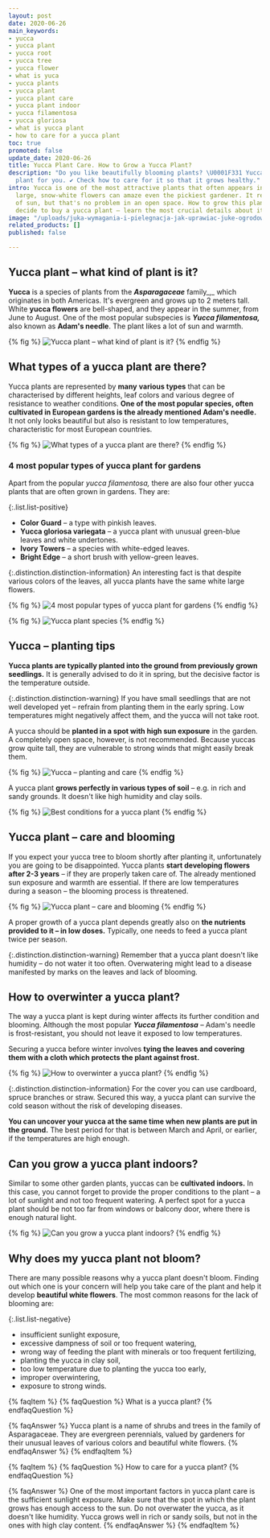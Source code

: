 ```yaml
---
layout: post
date: 2020-06-26
main_keywords:
- yucca
- yucca plant
- yucca root
- yucca tree
- yucca flower
- what is yuca
- yucca plants
- yucca plant
- yucca plant care
- yucca plant indoor
- yucca filamentosa
- yucca gloriosa
- what is yucca plant
- how to care for a yucca plant
toc: true
promoted: false
update_date: 2020-06-26
title: Yucca Plant Care. How to Grow a Yucca Plant?
description: "Do you like beautifully blooming plants? \U0001F331 Yucca is a perfect
  plant for you. ✔️ Check how to care for it so that it grows healthy."
intro: Yucca is one of the most attractive plants that often appears in gardens. Its
  large, snow-white flowers can amaze even the pickiest gardener. It requires a lot
  of sun, but that's no problem in an open space. How to grow this plant? Before you
  decide to buy a yucca plant – learn the most crucial details about it.
image: "/uploads/juka-wymagania-i-pielegnacja-jak-uprawiac-juke-ogrodowa.jpg"
related_products: []
published: false

---
```

## Yucca plant – what kind of plant is it?

**Yucca** is a species of plants from the **_Asparagaceae_** family_,_ which originates in both Americas. It's evergreen and grows up to 2 meters tall. White **yucca flowers** are bell-shaped, and they appear in the summer, from June to August. One of the most popular subspecies is **_Yucca filamentosa,_** also known as **Adam's needle**. The plant likes a lot of sun and warmth.

{% fig %}
![Yucca plant – what kind of plant is it?](/uploads/juka-wymagania-i-pielegnacja-jak-uprawiac-juke-ogrodowa-2.jpg "Yucca plant – what kind of plant is it?")
{% endfig %}

## What types of a yucca plant are there?

Yucca plants are represented by **many** **various types** that can be characterised by different heights, leaf colors and various degree of resistance to weather conditions. **One of the most popular species, often cultivated in European gardens is the already mentioned Adam's needle.** It not only looks beautiful but also is resistant to low temperatures, characteristic for most European countries.

{% fig %}
![What types of a yucca plant are there?](/uploads/juka-wymagania-i-pielegnacja-jak-uprawiac-juke-ogrodowa-3.jpg "What types of a yucca plant are there?")
{% endfig %}

### 4 most popular types of yucca plant for gardens

Apart from the popular _yucca filamentosa,_ there are also four other yucca plants that are often grown in gardens. They are:

{:.list.list-positive}
* **Color Guard** – a type with pinkish leaves.
* **Yucca gloriosa variegata** – a yucca plant with unusual green-blue leaves and white undertones.
* **Ivory Towers** – a species with white-edged leaves.
* **Bright Edge** – a short brush with yellow-green leaves.

{:.distinction.distinction-information}
An interesting fact is that despite various colors of the leaves, all yucca plants have the same white large flowers.

{% fig %}
![4 most popular types of yucca plant for gardens](/uploads/juka-wymagania-i-pielegnacja-jak-uprawiac-juke-ogrodowa-5.jpg "4 most popular types of yucca plant for gardens")
{% endfig %}

{% fig %}
![Yucca plant species](/uploads/juka-wymagania-i-pielegnacja-jak-uprawiac-juke-ogrodowa-7.jpg "Yucca plant species")
{% endfig %}

## Yucca – planting tips

**Yucca plants are typically planted into the ground from previously grown seedlings.** It is generally advised to do it in spring, but the decisive factor is the temperature outside.

{:.distinction.distinction-warning}
If you have small seedlings that are not well developed yet – refrain from planting them in the early spring. Low temperatures might negatively affect them, and the yucca will not take root.

A yucca should be **planted in a spot with high sun exposure** in the garden. A completely open space, however, is not recommended. Because yuccas grow quite tall, they are vulnerable to strong winds that might easily break them.

{% fig %}
![Yucca – planting and care](/uploads/juka-wymagania-i-pielegnacja-jak-uprawiac-juke-ogrodowa-4.jpg "Yucca – planting and care")
{% endfig %}

A yucca plant **grows perfectly in various types of soil** – e.g. in rich and sandy grounds. It doesn't like high humidity and clay soils.

{% fig %}
![Best conditions for a yucca plant](/uploads/juka-wymagania-i-pielegnacja-jak-uprawiac-juke-ogrodowa-8.jpg "Best conditions for a yucca plant")
{% endfig %}

## Yucca plant – care and blooming

If you expect your yucca tree to bloom shortly after planting it, unfortunately you are going to be disappointed. Yucca plants **start developing flowers after 2-3 years** – if they are properly taken care of. The already mentioned sun exposure and warmth are essential. If there are low temperatures during a season – the blooming process is threatened.

{% fig %}
![Yucca plant – care and blooming](/uploads/juka-wymagania-i-pielegnacja-jak-uprawiac-juke-ogrodowa-9.jpg "Yucca plant – care and blooming")
{% endfig %}

A proper growth of a yucca plant depends greatly also on **the nutrients provided to it – in low doses.** Typically, one needs to feed a yucca plant twice per season.

{:.distinction.distinction-warning}
Remember that a yucca plant doesn't like humidity – do not water it too often. Overwatering might lead to a disease manifested by marks on the leaves and lack of blooming.

## How to overwinter a yucca plant?

The way a yucca plant is kept during winter affects its further condition and blooming. Although the most popular **_Yucca filamentosa_** _–_ Adam's needle is frost-resistant, you should not leave it exposed to low temperatures.

Securing a yucca before winter involves **tying the leaves and covering them with a cloth which protects the plant against frost.**

{% fig %}
![How to overwinter a yucca plant?](/uploads/juka-wymagania-i-pielegnacja-jak-uprawiac-juke-ogrodowa-10.jpg "How to overwinter a yucca plant?")
{% endfig %}

{:.distinction.distinction-information}
For the cover you can use cardboard, spruce branches or straw. Secured this way, a yucca plant can survive the cold season without the risk of developing diseases.

**You can uncover your yucca at the same time when new plants are put in the ground.** The best period for that is between March and April, or earlier, if the temperatures are high enough.

## Can you grow a yucca plant indoors?

Similar to some other garden plants, yuccas can be **cultivated indoors.** In this case, you cannot forget to provide the proper conditions to the plant – a lot of sunlight and not too frequent watering. A perfect spot for a yucca plant should be not too far from windows or balcony door, where there is enough natural light.

{% fig %}
![Can you grow a yucca plant indoors?](/uploads/juka-wymagania-i-pielegnacja-jak-uprawiac-juke-ogrodowa-6.jpg "Can you grow a yucca plant indoors?")
{% endfig %}

## Why does my yucca plant not bloom?

There are many possible reasons why a yucca plant doesn't bloom. Finding out which one is your concern will help you take care of the plant and help it develop **beautiful white flowers**. The most common reasons for the lack of blooming are:

{:.list.list-negative}
* insufficient sunlight exposure,
* excessive dampness of soil or too frequent watering,
* wrong way of feeding the plant with minerals or too frequent fertilizing,
* planting the yucca in clay soil,
* too low temperature due to planting the yucca too early,
* improper overwintering,
* exposure to strong winds.

{% faqItem %}
{% faqQuestion %}
What is a yucca plant?
{% endfaqQuestion %}

{% faqAnswer %}
Yucca plant is a name of shrubs and trees in the family of Asparagaceae. They are evergreen perennials, valued by gardeners for their unusual leaves of various colors and beautiful white flowers.
{% endfaqAnswer %}
{% endfaqItem %}

{% faqItem %}
{% faqQuestion %}
How to care for a yucca plant?
{% endfaqQuestion %}

{% faqAnswer %}
One of the most important factors in yucca plant care is the sufficient sunlight exposure. Make sure that the spot in which the plant grows has enough access to the sun. Do not overwater the yucca, as it doesn't like humidity. Yucca grows well in rich or sandy soils, but not in the ones with high clay content.
{% endfaqAnswer %}
{% endfaqItem %}
